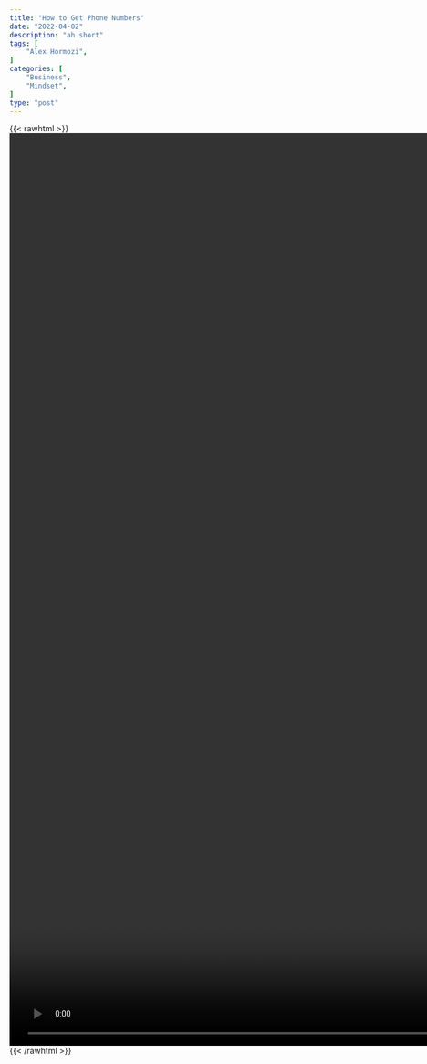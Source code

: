 ```yaml
---
title: "How to Get Phone Numbers"
date: "2022-04-02"
description: "ah short"
tags: [
    "Alex Hormozi",
]
categories: [
    "Business",
    "Mindset",
]
type: "post"
---
```

{{< rawhtml >}}
    <video style="height:40vh;width:auto" overflow="hidden" controls>
        <source src="https://clips.dev00ps.com/Alex%20Hormozi/How%20to%20Get%20ANYONE39S%20Phone%20Number.mp4" type="video/mp4"> 
    </video>
{{< /rawhtml >}}